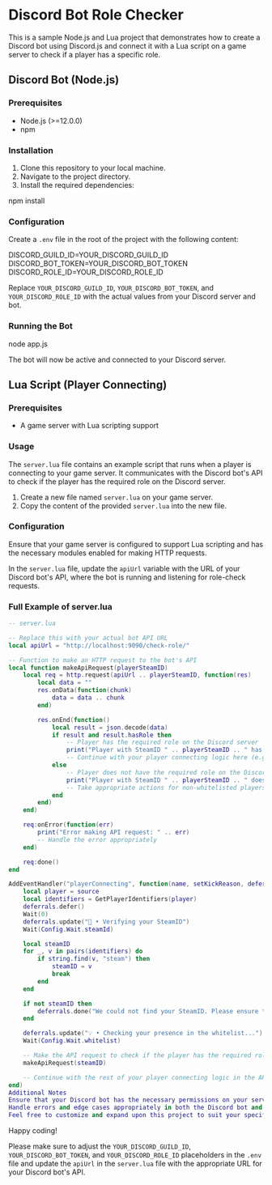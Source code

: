 # Discord Bot Role Checker

This is a sample Node.js and Lua project that demonstrates how to create a Discord bot using Discord.js and connect it with a Lua script on a game server to check if a player has a specific role.

## Discord Bot (Node.js)

### Prerequisites

- Node.js (>=12.0.0)
- npm

### Installation

1. Clone this repository to your local machine.
2. Navigate to the project directory.
3. Install the required dependencies:

npm install


### Configuration

Create a `.env` file in the root of the project with the following content:

DISCORD_GUILD_ID=YOUR_DISCORD_GUILD_ID
DISCORD_BOT_TOKEN=YOUR_DISCORD_BOT_TOKEN
DISCORD_ROLE_ID=YOUR_DISCORD_ROLE_ID


Replace `YOUR_DISCORD_GUILD_ID`, `YOUR_DISCORD_BOT_TOKEN`, and `YOUR_DISCORD_ROLE_ID` with the actual values from your Discord server and bot.

### Running the Bot

node app.js


The bot will now be active and connected to your Discord server.

## Lua Script (Player Connecting)

### Prerequisites

- A game server with Lua scripting support

### Usage

The `server.lua` file contains an example script that runs when a player is connecting to your game server. It communicates with the Discord bot's API to check if the player has the required role on the Discord server.

1. Create a new file named `server.lua` on your game server.
2. Copy the content of the provided `server.lua` into the new file.

### Configuration

Ensure that your game server is configured to support Lua scripting and has the necessary modules enabled for making HTTP requests.

In the `server.lua` file, update the `apiUrl` variable with the URL of your Discord bot's API, where the bot is running and listening for role-check requests.

### Full Example of server.lua

```lua
-- server.lua

-- Replace this with your actual bot API URL
local apiUrl = "http://localhost:9090/check-role/"

-- Function to make an HTTP request to the bot's API
local function makeApiRequest(playerSteamID)
    local req = http.request(apiUrl .. playerSteamID, function(res)
        local data = ""
        res.onData(function(chunk)
            data = data .. chunk
        end)

        res.onEnd(function()
            local result = json.decode(data)
            if result and result.hasRole then
                -- Player has the required role on the Discord server
                print("Player with SteamID " .. playerSteamID .. " has the required role.")
                -- Continue with your player connecting logic here (e.g., allow the player to join the game)
            else
                -- Player does not have the required role on the Discord server
                print("Player with SteamID " .. playerSteamID .. " does not have the required role.")
                -- Take appropriate actions for non-whitelisted players (e.g., kick or deny access)
            end
        end)
    end)

    req:onError(function(err)
        print("Error making API request: " .. err)
        -- Handle the error appropriately
    end)

    req:done()
end

AddEventHandler("playerConnecting", function(name, setKickReason, deferrals)
    local player = source
    local identifiers = GetPlayerIdentifiers(player)
    deferrals.defer()
    Wait(0)
    deferrals.update("🚀 • Verifying your SteamID")
    Wait(Config.Wait.steamId)

    local steamID
    for _, v in pairs(identifiers) do
        if string.find(v, "steam") then
            steamID = v
            break
        end
    end

    if not steamID then
        deferrals.done("We could not find your SteamID. Please ensure that Steam is running.")
    end

    deferrals.update("💡 • Checking your presence in the whitelist...")
    Wait(Config.Wait.whitelist)

    -- Make the API request to check if the player has the required role
    makeApiRequest(steamID)

    -- Continue with the rest of your player connecting logic in the API request callback
end)
Additional Notes
Ensure that your Discord bot has the necessary permissions on your server to access member information and roles.
Handle errors and edge cases appropriately in both the Discord bot and the Lua script.
Feel free to customize and expand upon this project to suit your specific requirements.
```
Happy coding!


Please make sure to adjust the `YOUR_DISCORD_GUILD_ID`, `YOUR_DISCORD_BOT_TOKEN`, and `YOUR_DISCORD_ROLE_ID` placeholders in the `.env` file and update the `apiUrl` in the `server.lua` file with the appropriate URL for your Discord bot's API.